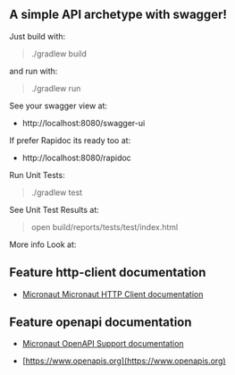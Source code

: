 ## A simple API archetype with swagger!

Just  build with:
> ./gradlew build

and run with:
> ./gradlew run

See your swagger view at:

- http://localhost:8080/swagger-ui

If prefer Rapidoc its ready too at:

- http://localhost:8080/rapidoc 

Run Unit Tests:

> ./gradlew test

See Unit Test Results at:

> open build/reports/tests/test/index.html 

More info Look at:
## Feature http-client documentation

- [Micronaut Micronaut HTTP Client documentation](https://docs.micronaut.io/latest/guide/index.html#httpClient)

## Feature openapi documentation

- [Micronaut OpenAPI Support documentation](https://micronaut-projects.github.io/micronaut-openapi/latest/guide/index.html)

- [https://www.openapis.org](https://www.openapis.org)

